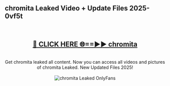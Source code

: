 <h2>chromita Leaked Video + Update Files 2025- 0vf5t</h2>
<br>
<div align="center">
<h2><a href="https://libra.edu.pl?chromita" rel="nofollow">🔴 CLICK HERE 🌐==►► chromita</a></h2>
<br>
Get chromita leaked all content. Now you can access all videos and pictures of chromita Leaked. New Updated Files 2025!
<br>
<br>
<a href="https://libra.edu.pl?chromita" rel="nofollow" data-target="animated-image.originalLink"><img src="https://i.ibb.co.com/WyWwxjT/player-gif2.gif" alt="chromita Leaked OnlyFans" style="max-width: 100%; display: inline-block;" data-target="animated-image.originalImage"></a>
</div>
<br>